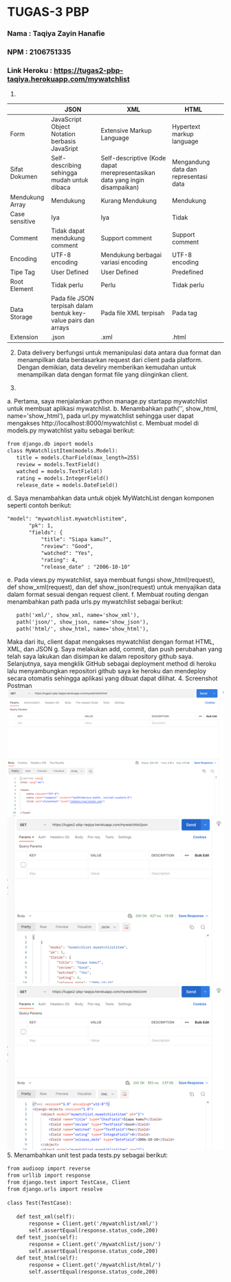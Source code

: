 # TUGAS-3 PBP

### Nama        : Taqiya Zayin Hanafie
### NPM         : 2106751335
### Link Heroku : https://tugas2-pbp-taqiya.herokuapp.com/mywatchlist

1. 
|                 | JSON                                                            | XML                                 | HTML                      |   |
|-----------------|-----------------------------------------------------------------|-------------------------------------|---------------------------|---|
| Form            | JavaScript Object Notation berbasis JavaSript                   | Extensive Markup Language           | Hypertext markup language |   |
| Sifat Dokumen   |Self-describing sehingga mudah untuk dibaca              | Self-descriptive (Kode dapat merepresentasikan data yang ingin disampaikan)                                      | Mengandung data dan representasi data                      |   |
| Mendukung Array | Mendukung                                                       | Kurang Mendukung                    | Mendukung                 |   |
| Case sensitive      | Iya                              |Iya                        | Tidak        |   |
| Comment         | Tidak dapat mendukung comment                                   | Support comment                     | Support comment           |   |
| Encoding        | UTF-8 encoding                                                  | Mendukung berbagai variasi encoding | UTF-8 encoding            |   |
| Tipe Tag        | User Defined                                                    | User Defined                        | Predefined                |   |
| Root Element    | Tidak perlu                                                     |Perlu                                | Tidak perlu               |   |
| Data Storage    | Pada file JSON terpisah dalam bentuk key-value pairs dan arrays | Pada file XML terpisah              | Pada tag                  |   |
| Extension       | .json                                                           | .xml                                | .html                     |   |

2. Data delivery berfungsi untuk memanipulasi data antara dua format dan menampilkan data berdasarkan request dari client pada platform. Dengan demikian, data develiry memberikan kemudahan untuk menampilkan data dengan format file yang diinginkan client.

3. 
a. Pertama, saya menjalankan python manage.py startapp mywatchlist untuk membuat aplikasi mywatchlist.
b. Menambahkan path('', show_html, name='show_html'), pada url.py mywatchlist sehingga user dapat mengakses http://localhost:8000/mywatchlist
c. Membuat model di models.py mywatchlist yaitu sebagai berikut:
 ```shell
from django.db import models
class MyWatchlistItem(models.Model):
    title = models.CharField(max_length=255)
    review = models.TextField()
    watched = models.TextField()
    rating = models.IntegerField()
    release_date = models.DateField()
```
d. Saya menambahkan data untuk objek MyWatchList dengan komponen seperti contoh berikut: 
 ```shell
"model": "mywatchlist.mywatchlistitem",
        "pk": 1,
        "fields": {
            "title": "Siapa kamu?",
            "review": "Good",
            "watched": "Yes",
            "rating": 4,
            "release_date" : "2006-10-10"
```  
e. Pada views.py mywatchlist, saya membuat fungsi show_html(request), def show_xml(request), dan def show_json(request) untuk menyajikan data dalam format sesuai dengan request client.
f. Membuat routing dengan menambahkan path pada urls.py mywatchlist sebagai berikut:
 ```shell
    path('xml/', show_xml, name='show_xml'), 
    path('json/', show_json, name='show_json'),
    path('html/', show_html, name='show_html'),
  ```
  Maka dari itu, client dapat mengakses mywatchlist dengan format HTML, XML, dan JSON
g. Saya melakukan add, commit, dan push perubahan yang telah saya lakukan dan disimpan ke dalam repository github saya. Selanjutnya, saya mengklik GitHub sebagai deployment method di heroku lalu menyambungkan repositori github saya ke heroku dan mendeploy secara otomatis sehingga aplikasi yang dibuat dapat dilihat. 
4. Screenshot Postman
![HTML](https://github.com/taqiyazayin4/Tugas/blob/main/mywatchlist/Screen%20Shot%202022-09-22%20at%2010.42.59.png)
![JSON](https://github.com/taqiyazayin4/Tugas/blob/main/mywatchlist/Screen%20Shot%202022-09-22%20at%2008.03.34.png)
![XML](https://github.com/taqiyazayin4/Tugas/blob/main/mywatchlist/Screen%20Shot%202022-09-22%20at%2008.03.43.png)
5. Menambahkan unit test pada tests.py sebagai berikut:
 ```shell
from audioop import reverse
from urllib import response 
from django.test import TestCase, Client
from django.urls import resolve

class Test(TestCase):
    
    def test_xml(self):
        response = Client.get('/mywatchlist/xml/')
        self.assertEqual(response.status_code,200)
    def test_json(self):
        response = Client.get('/mywatchlist/json/')
        self.assertEqual(response.status_code,200)
    def test_html(self):
        response = Client.get('/mywatchlist/html/')
        self.assertEqual(response.status_code,200)
   
